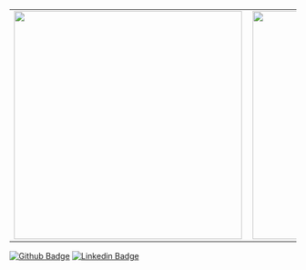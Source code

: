 <center>
 <table>
  <tr>
      <td><img width="400px" align="left" src="https://github-readme-stats.vercel.app/api/top-langs/?username=yurileader&hide=html&layout=compact&theme=gruvbox " /></td>
      <td><img width="400px" align="left" src="https://github-readme-stats.vercel.app/api?username=yurileader&theme=gruvbox " /></td>
  </tr>  
 </table>
</center>
 
 
 
 [![Github Badge](https://img.shields.io/badge/-Github-000?style=flat-square&logo=Github&logoColor=white&link=https://github.com/yurileader)](https://github.com/yurileader)
 [![Linkedin Badge](https://img.shields.io/badge/-LinkedIn-blue?style=flat-square&logo=Linkedin&logoColor=white&link=https://www.linkedin.com/in/yurileader/)](https://www.linkedin.com/in/yurileader/)
 
